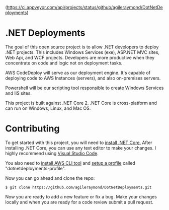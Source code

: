 (https://ci.appveyor.com/api/projects/status/github/agileraymond/DotNetDeployments)

# .NET Deployments
The goal of this open source project is to allow .NET developers to deploy .NET projects. This includes Windows Services (exe), ASP.NET MVC sites, Web Api, and WCF projects. Developers are more productive when they concentrate on code and logic not on deployment tasks. 

AWS CodeDeploy will serve as our deployment engine. It's capable of deploying code to AWS Instances (servers), and also on-premises servers. 

Powershell will be our scripting tool responsible to create Windows Services and IIS sites.

This project is built against .NET Core 2. .NET Core is cross-platform and can run on Windows, Linux, and Mac OS.

# Contributing
To get started with this project, you will need to [install .NET Core.](https://www.microsoft.com/net/download/core) After installing .NET Core, you can use any text editor to make your changes. I highly recommend using [Visual Studio Code](https://code.visualstudio.com/download).

You also need to [install AWS CLI tool](http://docs.aws.amazon.com/cli/latest/userguide/installing.html) and [setup a profile](http://docs.aws.amazon.com/cli/latest/userguide/cli-chap-getting-started.html) called "dotnetdeployments-profile".

Now you can go ahead and clone the repo:
```
$ git clone https://github.com/agileraymond/DotNetDeployments.git
```
Now you are ready to add a new feature or fix a bug. Make your changes locally and when you are ready for a code review submit a pull request.

